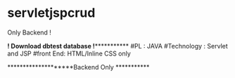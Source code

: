 # servletjspcrud

Only Backend !


******! Download dbtest database !*****************
#PL : JAVA 
#Technology : Servlet and JSP
#front End: HTML/Inline CSS only

 ********************Backend Only ***********
